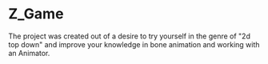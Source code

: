 # Z_Game
The project was created out of a desire to try yourself in the genre of "2d top down" and improve your knowledge in bone animation and working with an Animator. 

